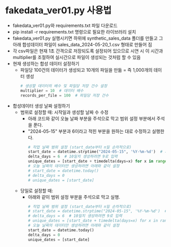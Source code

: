 # fakedata_ver01.py 사용법
- fakedata_ver01.py와 requirements.txt 파일 다운로드
- pip install -r requirements.txt 명령으로 필요한 라이브러리 설치
- fakedata_ver01.py 실행시키면 하위에 synthetic_sales_data 폴더를 만들고 그 아래 합성데이터 파일이 sales_data_2024-05-20_1.csv 형태로 만들어 짐
- 각 csv파일은 현재 1초 간격으로 저장되도록 설정되어 있으므로 시연 시 이 시간과 multiplier를 조절하여 실시간으로 파일이 생성되는 것처럼 할 수 있음
- 현재 생성하는 합성 데이터 설정하기
   - 파일당 100건의 데이터가 생성되고 10개의 파일을 만듦 = 즉 1,000개의 데이터 생성
      ```python
      # 생성할 데이터의 배수 및 파일당 저장 건수 설정
      multiplier = 10  # 데이터 배수
      records_per_file = 100  # 파일당 저장 건수
      ```
- 합성데이터 생성 날짜 설정하기
   - 범위로 설정할 때: 시작일과 생성할 날짜 수 수정
       - 아래 코드와 같이 오늘 날짜 부분을 주석으로 막고 범위 설정 부분에서 주석을 푼다.
       - "2024-05-15" 부분과 6이라고 적힌 부분을 원하는 대로 수정하고 실행한다.
           ```python
           # 작업 날짜 범위 설정 (start_date부터 n일 순차적으로)
           start_date = datetime.strptime("2024-05-15", '%Y-%m-%d')  # 시작 날짜 설정
           delta_days = 6  # 10일치 생성하려면 9로 입력
           unique_dates = [start_date + timedelta(days=x) for x in range(delta_days + 1)]
           # 오늘 날짜의 데이터만 생성하려면 아래와 같이 설정
           # start_date = datetime.today()
           # delta_days = 0
           # unique_dates = [start_date]
           ```
   - 당일로 설정할 때: 
       - 아래와 같이 범위 설정 부분을 주석으로 막고 실행.
           ```python
           # 작업 날짜 범위 설정 (start_date부터 n일 순차적으로)
           # start_date = datetime.strptime("2024-05-15", '%Y-%m-%d')  # 시작 날짜 설정
           # delta_days = 6  # 10일치 생성하려면 9로 입력
           # unique_dates = [start_date + timedelta(days=x) for x in range(delta_days + 1)]
           # 오늘 날짜의 데이터만 생성하려면 아래와 같이 설정
           start_date = datetime.today()
           delta_days = 0
           unique_dates = [start_date]
           ```
